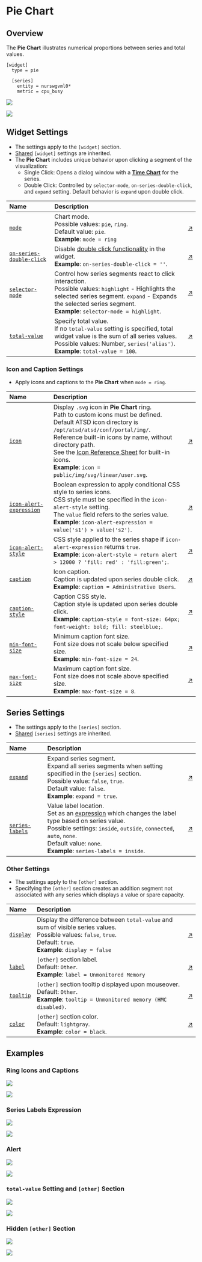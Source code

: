 # Pie Chart

## Overview

The **Pie Chart** illustrates numerical proportions between series and total values.

```ls
[widget]
  type = pie

  [series]
    entity = nurswgvml0*
    metric = cpu_busy
```

![](./images/pie-title-1.png)

[![](../../images/button.png)](https://apps.axibase.com/chartlab/beb22419)

## Widget Settings

<!-- markdownlint-disable MD102 -->

* The settings apply to the `[widget]` section.
* [Shared](../shared/README.md#widget-settings) `[widget]` settings are inherited.
* The **Pie Chart** includes unique behavior upon clicking a segment of the visualization:
  * Single Click: Opens a dialog window with a [**Time Chart**](../time-chart/README.md) for the series.
  * Double Click: Controlled by `selector-mode`, `on-series-double-click`, and `expand` setting. Default behavior is `expand` upon double click.

Name | Description | &nbsp;
:--|:--|:--
<a name="mode"></a>[`mode`](#mode)|Chart mode.<br>Possible values: `pie`, `ring`.<br>Default value: `pie`.<br>**Example**: `mode = ring`|[↗](https://apps.axibase.com/chartlab/7217e679)
<a name="on-series-double-click"></a>[`on-series-double-click`](#on-series-double-click)|Disable [double click functionality](#widget-settings) in the widget.<br>**Example**: `on-series-double-click = ''`.|[↗](https://apps.axibase.com/chartlab/b18445b6)
<a name="selector-mode"></a>[`selector-mode`](#selector-mode)|Control how series segments react to click interaction.<br>Possible values: `highlight` - Highlights the selected series segment. `expand` - Expands the selected series segment.<br>**Example**: `selector-mode = highlight`.|[↗](https://apps.axibase.com/chartlab/2cfa5cbe)
<a name="total-value"></a>[`total-value`](#total-value)|Specify total value.<br> If no `total-value` setting is specified, total widget value is the sum of all series values.<br>Possible values: Number, `series('alias')`.<br>**Example**: `total-value = 100`.|[↗](https://apps.axibase.com/chartlab/94599517)

<!-- markdownlint-enable MD102 -->

### Icon and Caption Settings

* Apply icons and captions to the **Pie Chart** when `mode = ring`.

Name | Description | &nbsp;
:--|:--|:--
<a name="icon"></a>[`icon`](#icon)|Display `.svg` icon in **Pie Chart** ring.<br>Path to custom icons must be defined.<br>Default ATSD icon directory is `/opt/atsd/atsd/conf/portal/img/`.<br>Reference built-in icons by name, without directory path.<br>See the [Icon Reference Sheet](resources/atsd-embedded-icons.pdf) for built-in icons.<br>**Example**: `icon = public/img/svg/linear/user.svg`.|[↗](https://apps.axibase.com/chartlab/e4f2226b)
<a name="icon-alert-expression"></a>[`icon-alert-expression`](#icon-alert-expression)|Boolean expression to apply conditional CSS style to series icons.<br>CSS style must be specified in the `icon-alert-style` setting.<br>The `value` field refers to the series value.<br>**Example**: `icon-alert-expression = value('s1') > value('s2')`.|[↗](https://apps.axibase.com/chartlab/76b2fa9e)
<a name="icon-alert-style"></a>[`icon-alert-style`](#icon-alert-style)|CSS style applied to the series shape if `icon-alert-expression` returns `true`.<br>**Example**: `icon-alert-style = return alert > 12000 ? 'fill: red' : 'fill:green';`.|[↗](https://apps.axibase.com/chartlab/46f2ce72)
<a name="caption"></a>[`caption`](#caption)|Icon caption.<br>Caption is updated upon series double click.<br>**Example**: `caption = Administrative Users`.|[↗](https://apps.axibase.com/chartlab/a31585b7)
<a name="caption-style"></a>[`caption-style`](#caption-style)|Caption CSS style.<br>Caption style is updated upon series double click.<br>**Example**: `caption-style = font-size: 64px; font-weight: bold; fill: steelblue;`.|[↗](https://apps.axibase.com/chartlab/ecbac33b)
<a name="min-font-size"></a>[`min-font-size`](#min-font-size)|Minimum caption font size.<br>Font size does not scale below specified size.<br>**Example**: `min-font-size = 24`.|[↗](https://apps.axibase.com/chartlab/7704bb89)
<a name="max-font-size"></a>[`max-font-size`](#max-font-size)|Maximum caption font size.<br>Font size does not scale above specified size.<br>**Example**: `max-font-size = 8`.|[↗](https://apps.axibase.com/chartlab/7704bb89)

## Series Settings

* The settings apply to the `[series]` section.
* [Shared](../shared/README.md#series-settings) `[series]` settings are inherited.

Name | Description | &nbsp;
:--|:--|:--
<a name="expand"></a>[`expand`](#expand)|Expand series segment.<br>Expand all series segments when setting specified in the `[series]` section.<br>Possible value: `false`, `true`.<br>Default value: `false`.<br>**Example**: `expand = true`.|[↗](https://apps.axibase.com/chartlab/f5684bc4)|
<a name="series-labels"></a>[`series-labels`](#series-labels)|Value label location.<br>Set as an [expression](https://axibase.com/docs/atsd/administration/metric-persistence-filter.html#expression-syntax) which changes the label type based on series value.<br>Possible settings: `inside`, `outside`, `connected`, `auto`, `none`.<br>Default value: `none`.<br>**Example**: `series-labels = inside`.|[↗](https://apps.axibase.com/chartlab/75107b6b)|

### Other Settings

* The settings apply to the `[other]` section.
* Specifying the `[other]` section creates an addition segment not associated with any series which displays a value or spare capacity.

Name | Description | &nbsp;
:--|:--|:--
|<a name="display"></a>[`display`](#display)|Display the difference between `total-value` and sum of visible series values.<br>Possible values: `false`, `true`.<br>Default: `true`.<br>**Example**: `display = false`|[↗](https://apps.axibase.com/chartlab/03201f9e)|
<a name="label"></a>[`label`](#label)|`[other]` section label.<br>Default: `Other`.<br>**Example**: `label = Unmonitored Memory`|[↗](https://apps.axibase.com/chartlab/064091fa)|
<a name="tooltip"></a>[`tooltip`](#tooltip)|`[other]` section tooltip displayed upon mouseover.<br>Default: `Other`.<br>**Example**: `tooltip = Unmonitored memory (HMC disabled)`.|[↗](https://apps.axibase.com/chartlab/03be3f7d)|
<a name="color"></a>[`color`](#color)|`[other]` section color.<br>Default: `lightgray`.<br>**Example**: `color = black`.|[↗](https://apps.axibase.com/chartlab/db9f4d31)|

## Examples

### Ring Icons and Captions

![](./images/ring-icons-and-captions.png)

[![](../../images/button.png)](https://apps.axibase.com/chartlab/e31d60be)

### Series Labels Expression

![](./images/series-labels-expression.png)

[![](../../images/button.png)](https://apps.axibase.com/chartlab/7f7a1bc3)

### Alert

![](./images/alert-expression-example.png)

[![](../../images/button.png)](https://apps.axibase.com/chartlab/f1cd6467)

### `total-value` Setting and `[other]` Section

![](./images/total-and-other-example.png)

[![](../../images/button.png)](https://apps.axibase.com/chartlab/db7dd568)

### Hidden `[other]` Section

![](./images/hidden-other-section.png)

[![](../../images/button.png)](https://apps.axibase.com/chartlab/f0e7d218)